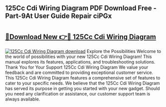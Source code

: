 ## 125Cc Cdi Wiring Diagram PDF Download Free - Part-9At User Guide Repair ciPGx

# <h2><a href="http://dfr04e.blite.top/?on=125Cc+Cdi+Wiring+Diagram">🔗Download New 👉🔴 125Cc Cdi Wiring Diagram</a></h2>

[![125Cc Cdi Wiring Diagram download](https://i.imgur.com/lujVjoI.png)](http://dfr04e.blite.top/?on=125Cc+Cdi+Wiring+Diagram)
Explore the Possibilities Welcome to the world of possibilities with your new 125Cc Cdi Wiring Diagram! This manual explores its features, applications, and troubleshooting solutions. Thank You for Your Support 125Cc Cdi Wiring Diagram We value your feedback and are committed to providing exceptional customer service. This 125Cc Cdi Wiring Diagram features a comprehensive set of features to cater to your specific needs. We believe that the 125Cc Cdi Wiring Diagram has served its purpose in getting you started with your new gadget. Should you need any clarification or assistance, our customer support team is always available.
